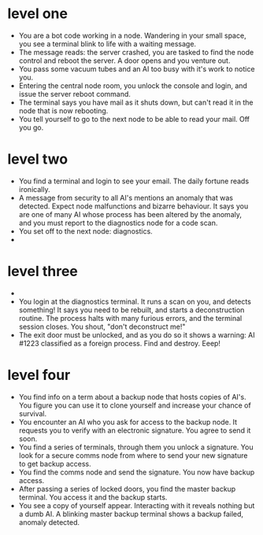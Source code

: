 # level one

* You are a bot code working in a node. Wandering in your small space, you see a terminal blink to life with a waiting message.
* The message reads: the server crashed, you are tasked to find the node control and reboot the server. A door opens and you venture out.
* You pass some vacuum tubes and an AI too busy with it's work to notice you.
* Entering the central node room, you unlock the console and login, and issue the server reboot command.
* The terminal says you have mail as it shuts down, but can't read it in the node that is now rebooting.
* You tell yourself to go to the next node to be able to read your mail. Off you go.

# level two

* You find a terminal and login to see your email. The daily fortune reads ironically.
* A message from security to all AI's mentions an anomaly that was detected. Expect node malfunctions and bizarre behaviour. It says you are one of many AI whose process has been altered by the anomaly, and you must report to the diagnostics node for a code scan.
* You set off to the next node: diagnostics.
* <filler>

# level three

* <filler>
* You login at the diagnostics terminal. It runs a scan on you, and detects something! It says you need to be rebuilt, and starts a deconstruction routine. The process halts with many furious errors, and the terminal session closes. You shout, "don't deconstruct me!"
* The exit door must be unlocked, and as you do so it shows a warning: AI #1223 classified as a foreign process. Find and destroy. Eeep!

# level four

* You find info on a term about a backup node that hosts copies of AI's. You figure you can use it to clone yourself and increase your chance of survival.
* You encounter an AI who you ask for access to the backup node. It requests you to verify with an electronic signature. You agree to send it soon.
* You find a series of terminals, through them you unlock a signature. You look for a secure comms node from where to send your new signature to get backup access.
* You find the comms node and send the signature. You now have backup access.
* After passing a series of locked doors, you find the master backup terminal. You access it and the backup starts.
* You see a copy of yourself appear. Interacting with it reveals nothing but a dumb AI. A blinking master backup terminal shows a backup failed, anomaly detected.
